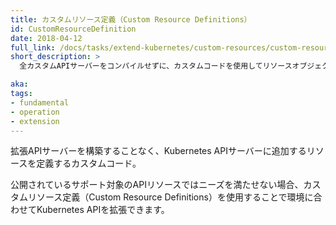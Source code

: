 ```yaml
---
title: カスタムリソース定義（Custom Resource Definitions）
id: CustomResourceDefinition
date: 2018-04-12
full_link: /docs/tasks/extend-kubernetes/custom-resources/custom-resource-definitions/
short_description: >
  全カスタムAPIサーバーをコンパイルせずに、カスタムコードを使用してリソースオブジェクトをKubernetesAPIサーバーに追加します。

aka: 
tags:
- fundamental
- operation
- extension
---
```

  拡張APIサーバーを構築することなく、Kubernetes APIサーバーに追加するリソースを定義するカスタムコード。

<!--more-->

公開されているサポート対象のAPIリソースではニーズを満たせない場合、カスタムリソース定義（Custom Resource Definitions）を使用することで環境に合わせてKubernetes APIを拡張できます。
